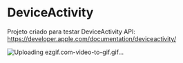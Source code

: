 # DeviceActivity
Projeto criado para testar DeviceActivity API: https://developer.apple.com/documentation/deviceactivity/

![Uploading ezgif.com-video-to-gif.gif…]()
